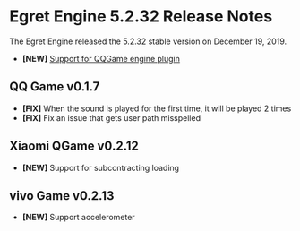# Egret Engine 5.2.32 Release Notes
The Egret Engine released the 5.2.32 stable version on December 19, 2019.

- **[NEW]** [Support for QQGame engine plugin](https://github.com/egret-labs/egret-docs/tree/master/Engine2D/minigameqq/usePlugin)

## QQ Game v0.1.7
- **[FIX]**  When the sound is played for the first time, it will be played 2 times
- **[FIX]**  Fix an issue that gets user path misspelled

## Xiaomi QGame v0.2.12
- **[NEW]**  Support for subcontracting loading


## vivo Game v0.2.13
- **[NEW]**  Support accelerometer

